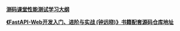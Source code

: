 **[测码课堂性能测试学习大纲](https://www.processon.com/view/link/610109631e085366ea554cba#outline)** 


**[《FastAPI-Web开发入门、进阶与实战 (钟远晓)》书籍配套源码仓库地址](https://gitee.com/xiaozhong1988/fastapi_tutorial)** 
